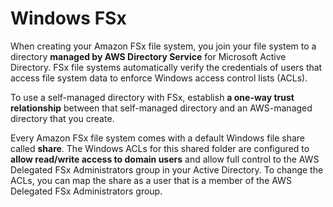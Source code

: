 # Windows FSx

When creating your Amazon FSx file system, you join your file system to a directory **managed by AWS Directory Service** for Microsoft Active Directory. FSx file systems automatically verify the credentials of users that access file system data to enforce Windows access control lists (ACLs). 

To use a self-managed directory with FSx, establish **a one-way trust relationship** between that self-managed directory and an AWS-managed directory that you create.

Every Amazon FSx file system comes with a default Windows file share called **share**. The Windows ACLs for this shared folder are configured to **allow read/write access to domain users** and allow full control to the AWS Delegated FSx Administrators group in your Active Directory. To change the ACLs, you can map the share as a user that is a member of the AWS Delegated FSx Administrators group.


